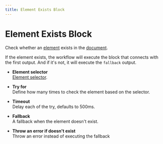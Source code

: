 ```yaml
---
title: Element Exists Block
---
```


# Element Exists Block

Check whether an [element](https://developer.mozilla.org/en-US/docs/Web/API/Element) exists in the [document](https://developer.mozilla.org/en-US/docs/Web/API/Document).

If the element exists, the workflow will execute the block that connects with the first output. And if it's not, it will execute the `fallback` output.

- **Element selector** <br>
	[Element selector](../workflow/element-selector.md).

- **Try for** <br>
	Define how many times to check the element based on the selector.

- **Timeout** <br>
	Delay each of the try, defaults to 500ms.

- **Fallback** <br>
	A fallback when the element doesn't exist.

- **Throw an error if doesn't exist** <br />
	Throw an error instead of executing the fallback